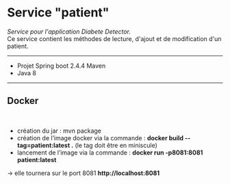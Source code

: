 <h1>Service "patient"</h1>
<div>
<i>Service pour l'application Diabete Detector.</i>
<br>
Ce service contient les méthodes de lecture, d'ajout et de modification d'un patient.
</div>
<hr>
<div>
<ul>
<li> Projet Spring boot 2.4.4 Maven</li>
<li> Java 8</li>
</ul>
</div>
<hr>
<div>
<h2>Docker</h2>
<br>
<ul>
<li> création du jar : mvn package</li>
<li> création de l’image docker via la commande : <b>docker build --tag=patient:latest .</b> (le tag doit être en miniscule)</li>
<li> lancement de l’image via la commande : <b>docker run -p8081:8081 patient:latest</b></li>
</ul>
→ elle tournera sur le port 8081 <b>http://localhost:8081</b>

</div>


